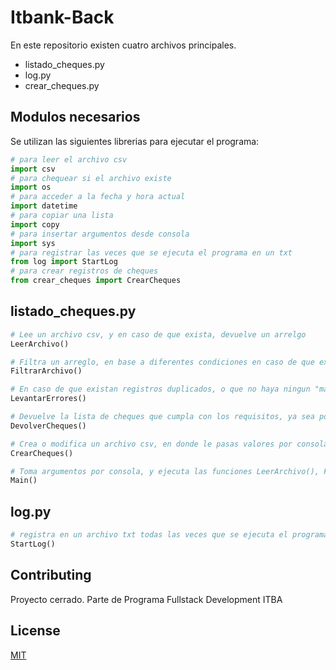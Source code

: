 # Itbank-Back

En este repositorio existen cuatro archivos principales. 
 * listado_cheques.py
 * log.py
 * crear_cheques.py

## Modulos necesarios

Se utilizan las  siguientes librerias para ejecutar el programa:

```python
# para leer el archivo csv
import csv
# para chequear si el archivo existe
import os
# para acceder a la fecha y hora actual
import datetime
# para copiar una lista
import copy
# para insertar argumentos desde consola
import sys
# para registrar las veces que se ejecuta el programa en un txt
from log import StartLog
# para crear registros de cheques
from crear_cheques import CrearCheques
```

## listado_cheques.py

```python
# Lee un archivo csv, y en caso de que exista, devuelve un arrelgo
LeerArchivo()

# Filtra un arreglo, en base a diferentes condiciones en caso de que existan
FiltrarArchivo()

# En caso de que existan registros duplicados, o que no haya ningun "match" se levanta error
LevantarErrores()

# Devuelve la lista de cheques que cumpla con los requisitos, ya sea por consola o exportando a un archivo csv
DevolverCheques()

# Crea o modifica un archivo csv, en donde le pasas valores por consola y los guarda
CrearCheques()

# Toma argumentos por consola, y ejecuta las funciones LeerArchivo(), FiltrarArchivo(), LevantarErrores() y DevolverCheques()
Main()

```

## log.py
```python
# registra en un archivo txt todas las veces que se ejecuta el programa, y el status de ejecución
StartLog()
```

## Contributing
Proyecto cerrado. Parte de Programa Fullstack Development ITBA


## License
[MIT](https://choosealicense.com/licenses/mit/)
